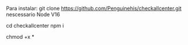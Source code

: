 Para instalar: git clone https://github.com/Penguinehis/checkallcenter.git
nescessario Node V16

cd checkallcenter
npm i 

chmod +x *
